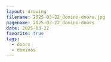```yaml
---
layout: drawing
filename: 2025-03-22_domino-doors.jpg
pagename: 2025-03-22_domino-doors
date: 2025-03-22
favorite: true
tags:
  - doors
  - dominos
---
```

